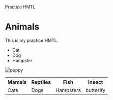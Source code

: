 # <!DOCTYPE html>
<html>
<head>Practice HMTL</head>
<h1>Animals</h1>
<body><p>This is my practice HMTL.</p>
<ul>
  <li>Cat</li>
  <li>Dog</li>
  <li>Hampster</li>
  </ul>
</body>
</html>
<img src="https://en.wikipedia.org/wiki/Puppy#/media/File:Golde33443.jpg" alt="puppy">

<table>
  <tr>
<th>Mamals</th>
 <th>Reptiles</th>
     <th>Fish</th>
        <th>Insect</th>
  </tr>
  <tr>
<td>Cats</td>
<td>Dogs</td>
<td>Hampsters</td>
<td>butterlfy</td>
  </tr>
</table>
